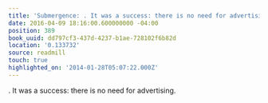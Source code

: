 ```yaml
---
title: 'Submergence: . It was a success: there is no need for advertising.'
date: 2016-04-09 18:16:00.600000000 -04:00
position: 389
book_uuid: dd797cf3-437d-4237-b1ae-728102f6b82d
location: '0.133732'
source: readmill
touch: true
highlighted_on: '2014-01-28T05:07:22.000Z'
---
```


. It was a success: there is no need for advertising.